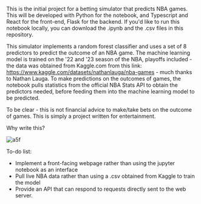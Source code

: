 This is the initial project for a betting simulator that predicts NBA games. This will be developed with Python for the notebook, and Typescript and React for the front-end, Flask for the backend. If you'd like to run this notebook locally, you can download the .ipynb and the .csv files in this repository.

This simulator implements a random forest classifier and uses a set of 8 predictors to predict the outcome of an NBA game. The machine learning model is trained on the '22 and '23 season of the NBA, playoffs included - the data was obtained from Kaggle.com from this link: https://www.kaggle.com/datasets/nathanlauga/nba-games - much thanks to Nathan Lauga. To make predictions on the outcomes of games, the notebook pulls statistics from the official NBA Stats API to obtain the predictors needed, before feeding them into the machine learning model to be predicted.

To be clear - this is not financial advice to make/take bets on the outcome of games. This is simply a project written for entertainment.


Why write this?

![a5f](https://github.com/bchan98/nba-prediction-simulator/assets/89050093/010a1ffa-7c43-405a-a48f-6976defb4e3d)


To-do list:
- Implement a front-facing webpage rather than using the jupyter notebook as an interface
- Pull live NBA data rather than using a .csv obtained from Kaggle to train the model
- Provide an API that can respond to requests directly sent to the web server.
